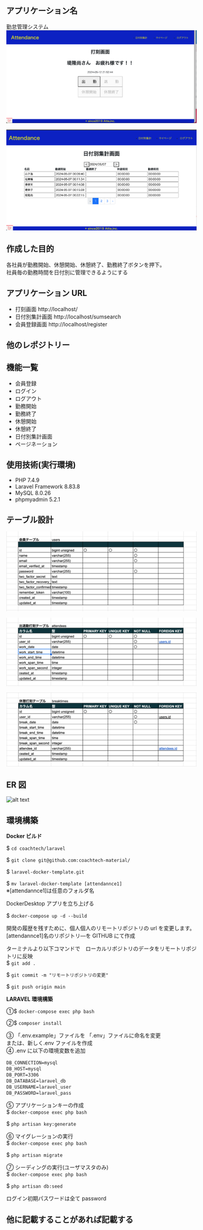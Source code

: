 ## アプリケーション名

勤怠管理システム
![alt text](<スクリーンショット 2024-05-12 21.53.25.png>)

![alt text](<スクリーンショット 2024-05-16 3.16.32.png>)

## 作成した目的

各社員が勤務開始、休憩開始、休憩終了、勤務終了ボタンを押下。  
社員毎の勤務時間を日付別に管理できるようにする

## アプリケーション URL

- 打刻画面 http://localhost/
- 日付別集計画面 http://localhost/sumsearch
- 会員登録画面 http://localhost/register

## 他のレポジトリー

## 機能一覧

- 会員登録
- ログイン
- ログアウト
- 勤務開始
- 勤務終了
- 休憩開始
- 休憩終了
- 日付別集計画面
- ページネーション

## 使用技術(実行環境)

- PHP 7.4.9
- Laravel Framework 8.83.8
- MySQL 8.0.26
- phpmyadmin 5.2.1

## テーブル設計

![alt text](users.png)

![alt text](attendees.png)

![alt text](breaktimes.png)

## ER 図

![alt text](ER図-attendance1.png)

## 環境構築

**Docker ビルド**

$ `cd coachtech/laravel`

$ `git clone git@github.com:coachtech-material/`

$ `laravel-docker-template.git`

$ `mv laravel-docker-template [attendannce1]`  
※[attendannce1]は任意のフォルダ名

DockerDesktop アプリを立ち上げる

$ `docker-compose up -d --build`

開発の履歴を残すために、個人個人のリモートリポジトリの url を変更します。
[attendannce1]名のリポジトリ―を GITHUB にて作成

ターミナルより以下コマンドで　ローカルリポジトリのデータをリモートリポジトリに反映  
$ `git add .`

$ `git commit -m "リモートリポジトリの変更"`

$ `git push origin main`

**LARAVEL 環境構築**

①$ `docker-compose exec php bash`

②$ `composer install`

③ 「.env.example」ファイルを 「.env」ファイルに命名を変更  
 または、新しく.env ファイルを作成  
④ .env に以下の環境変数を追加

```
DB_CONNECTION=mysql
DB_HOST=mysql
DB_PORT=3306
DB_DATABASE=laravel_db
DB_USERNAME=laravel_user
DB_PASSWORD=laravel_pass
```

⑤ アプリケーションキーの作成  
$ `docker-compose exec php bash`

$ `php artisan key:generate`

⑥ マイグレーションの実行  
$ `docker-compose exec php bash`

$ `php artisan migrate`

⑦ シーディングの実行(ユーザマスタのみ)  
$ `docker-compose exec php bash`

$ `php artisan db:seed`

ログイン初期パスワードは全て password

## 他に記載することがあれば記載する

